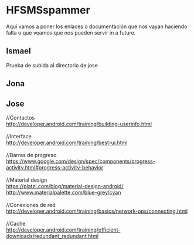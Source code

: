 # HFSMSspammer
Aquí vamos a poner los enlaces o documentación que nos vayan haciendo falta o que veamos que nos pueden servir in a future.


Ismael
------
Prueba de subida al directorio de jose



Jona
-------




Jose
-------
//Contactos <br>
http://developer.android.com/training/building-userinfo.html <br>
<br>
//Interface <br>
http://developer.android.com/training/best-ui.html <br>
<br>
//Barras de progreso <br>
https://www.google.com/design/spec/components/progress-activity.html#progress-activity-behavior <br>
<br>
//Material design <br>
https://platzi.com/blog/material-design-android/ <br>
http://www.materialpalette.com/blue-grey/cyan <br>
<br>
//Conexiones de red <br>
http://developer.android.com/training/basics/network-ops/connecting.html <br>
<br>
//Cache <br>
http://developer.android.com/training/efficient-downloads/redundant_redundant.html <br>
